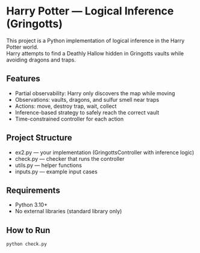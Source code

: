 # Harry Potter — Logical Inference (Gringotts)

This project is a Python implementation of logical inference in the Harry Potter world.  
Harry attempts to find a Deathly Hallow hidden in Gringotts vaults while avoiding dragons and traps.

## Features
- Partial observability: Harry only discovers the map while moving
- Observations: vaults, dragons, and sulfur smell near traps
- Actions: move, destroy trap, wait, collect
- Inference-based strategy to safely reach the correct vault
- Time-constrained controller for each action

## Project Structure
- ex2.py — your implementation (GringottsController with inference logic)
- check.py — checker that runs the controller
- utils.py — helper functions
- inputs.py — example input cases

## Requirements
- Python 3.10+
- No external libraries (standard library only)

## How to Run
```bash
python check.py
